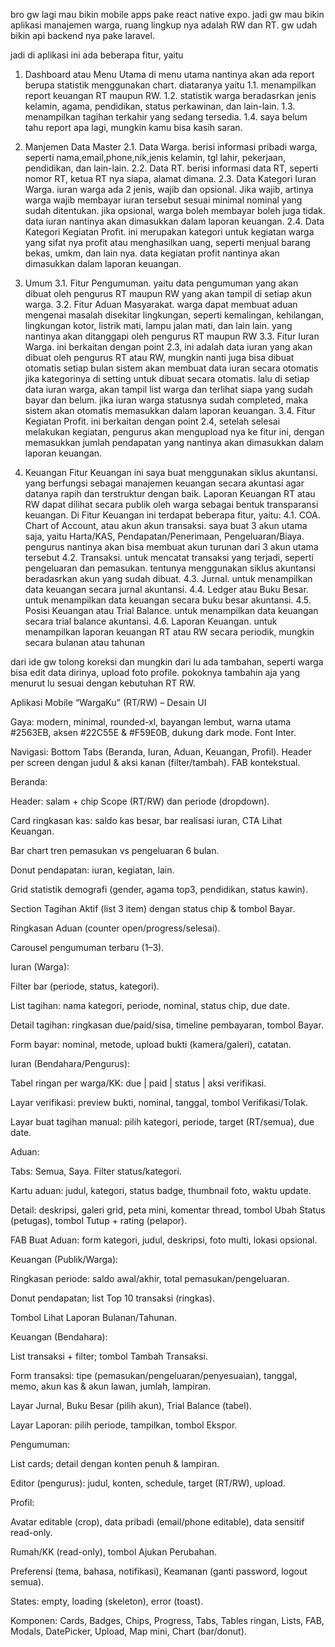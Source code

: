 bro gw lagi mau bikin mobile apps pake react native expo.
jadi gw mau bikin aplikasi manajemen warga, ruang lingkup nya adalah RW dan RT.
gw udah bikin api backend nya pake laravel.

jadi di aplikasi ini ada beberapa fitur, yaitu
1. Dashboard atau Menu Utama
    di menu utama nantinya akan ada report berupa statistik menggunakan chart. diataranya yaitu
    1.1. menampilkan report keuangan RT maupun RW.
    1.2. statistik warga beradasrkan jenis kelamin, agama, pendidikan, status perkawinan, dan lain-lain.
    1.3. menampilkan tagihan terkahir yang sedang tersedia.
    1.4. saya belum tahu report apa lagi, mungkin kamu bisa kasih saran.

2. Manjemen Data Master
    2.1. Data Warga. berisi informasi pribadi warga, seperti nama,email,phone,nik,jenis kelamin, tgl lahir, pekerjaan, pendidikan, dan lain-lain.
    2.2. Data RT. berisi informasi data RT, seperti nomor RT, ketua RT nya siapa, alamat dimana.
    2.3. Data Kategori Iuran Warga. iuran warga ada 2 jenis, wajib dan opsional. Jika wajib, artinya warga wajib membayar iuran tersebut sesuai minimal nominal yang sudah ditentukan. jika opsional, warga boleh membayar boleh juga tidak. data iuran nantinya akan dimasukkan dalam laporan keuangan.
    2.4. Data Kategori Kegiatan Profit. ini merupakan kategori untuk kegiatan warga yang sifat nya profit atau menghasilkan uang, seperti menjual barang bekas, umkm, dan lain nya. data kegiatan profit nantinya akan dimasukkan dalam laporan keuangan.

3. Umum
    3.1. Fitur Pengumuman. yaitu data pengumuman yang akan dibuat oleh pengurus RT maupun RW yang akan tampil di setiap akun warga.
    3.2. Fitur Aduan Masyarakat. warga dapat membuat aduan mengenai masalah disekitar lingkungan, seperti kemalingan, kehilangan, lingkungan kotor, listrik mati, lampu jalan mati, dan lain lain. yang nantinya akan ditanggapi oleh pengurus RT maupun RW
    3.3. Fitur Iuran Warga. ini berkaitan dengan point 2.3, ini adalah data iuran yang akan dibuat oleh pengurus RT atau RW, mungkin nanti juga bisa dibuat otomatis setiap bulan sistem akan membuat data iuran secara otomatis jika kategorinya di setting untuk dibuat secara otomatis. lalu di setiap data iuran warga, akan tampil list warga dan terlihat siapa yang sudah bayar dan belum. jika iuran warga statusnya sudah completed, maka sistem akan otomatis memasukkan dalam laporan keuangan.
    3.4. Fitur Kegiatan Profit. ini berkaitan dengan point 2.4, setelah selesai melakukan kegiatan, pengurus akan mengupload nya ke fitur ini, dengan memasukkan jumlah pendapatan yang nantinya akan dimasukkan dalam laporan keuangan. 

4. Keuangan
    Fitur Keuangan ini saya buat menggunakan siklus akuntansi. yang berfungsi sebagai manajemen keuangan secara akuntasi agar datanya rapih dan terstruktur dengan baik. Laporan Keuangan RT atau RW dapat dilihat secara publik oleh warga sebagai bentuk transparansi keuangan.
    Di Fitur Keuangan ini terdapat beberapa fitur, yaitu:
    4.1. COA. Chart of Account, atau akun akun transaksi. saya buat 3 akun utama saja, yaitu Harta/KAS, Pendapatan/Penerimaan, Pengeluaran/Biaya. pengurus nantinya akan bisa membuat akun turunan dari 3 akun utama tersebut
    4.2. Transaksi. untuk mencatat transaksi yang terjadi, seperti pengeluaran dan pemasukan. tentunya menggunakan siklus akuntansi beradasrkan akun yang sudah dibuat.
    4.3. Jurnal. untuk menampilkan data keuangan secara jurnal akuntansi.
    4.4. Ledger atau Buku Besar. untuk menampilkan data keuangan secara buku besar akuntansi.
    4.5. Posisi Keuangan atau Trial Balance. untuk menampilkan data keuangan secara trial balance akuntansi.
    4.6. Laporan Keuangan. untuk menampilkan laporan keuangan RT atau RW secara periodik, mungkin secara bulanan atau tahunan

dari ide gw tolong koreksi dan mungkin dari lu ada tambahan, seperti warga bisa edit data dirinya, upload foto profile. pokoknya tambahin aja yang menurut lu sesuai dengan kebutuhan RT RW.

Aplikasi Mobile “WargaKu” (RT/RW) – Desain UI

Gaya: modern, minimal, rounded-xl, bayangan lembut, warna utama #2563EB, aksen #22C55E & #F59E0B, dukung dark mode. Font Inter.

Navigasi: Bottom Tabs (Beranda, Iuran, Aduan, Keuangan, Profil). Header per screen dengan judul & aksi kanan (filter/tambah). FAB kontekstual.

Beranda:

Header: salam + chip Scope (RT/RW) dan periode (dropdown).

Card ringkasan kas: saldo kas besar, bar realisasi iuran, CTA Lihat Keuangan.

Bar chart tren pemasukan vs pengeluaran 6 bulan.

Donut pendapatan: iuran, kegiatan, lain.

Grid statistik demografi (gender, agama top3, pendidikan, status kawin).

Section Tagihan Aktif (list 3 item) dengan status chip & tombol Bayar.

Ringkasan Aduan (counter open/progress/selesai).

Carousel pengumuman terbaru (1–3).

Iuran (Warga):

Filter bar (periode, status, kategori).

List tagihan: nama kategori, periode, nominal, status chip, due date.

Detail tagihan: ringkasan due/paid/sisa, timeline pembayaran, tombol Bayar.

Form bayar: nominal, metode, upload bukti (kamera/galeri), catatan.

Iuran (Bendahara/Pengurus):

Tabel ringan per warga/KK: due | paid | status | aksi verifikasi.

Layar verifikasi: preview bukti, nominal, tanggal, tombol Verifikasi/Tolak.

Layar buat tagihan manual: pilih kategori, periode, target (RT/semua), due date.

Aduan:

Tabs: Semua, Saya. Filter status/kategori.

Kartu aduan: judul, kategori, status badge, thumbnail foto, waktu update.

Detail: deskripsi, galeri grid, peta mini, komentar thread, tombol Ubah Status (petugas), tombol Tutup + rating (pelapor).

FAB Buat Aduan: form kategori, judul, deskripsi, foto multi, lokasi opsional.

Keuangan (Publik/Warga):

Ringkasan periode: saldo awal/akhir, total pemasukan/pengeluaran.

Donut pendapatan; list Top 10 transaksi (ringkas).

Tombol Lihat Laporan Bulanan/Tahunan.

Keuangan (Bendahara):

List transaksi + filter; tombol Tambah Transaksi.

Form transaksi: tipe (pemasukan/pengeluaran/penyesuaian), tanggal, memo, akun kas & akun lawan, jumlah, lampiran.

Layar Jurnal, Buku Besar (pilih akun), Trial Balance (tabel).

Layar Laporan: pilih periode, tampilkan, tombol Ekspor.

Pengumuman:

List cards; detail dengan konten penuh & lampiran.

Editor (pengurus): judul, konten, schedule, target (RT/RW), upload.

Profil:

Avatar editable (crop), data pribadi (email/phone editable), data sensitif read-only.

Rumah/KK (read-only), tombol Ajukan Perubahan.

Preferensi (tema, bahasa, notifikasi), Keamanan (ganti password, logout semua).

States: empty, loading (skeleton), error (toast).

Komponen: Cards, Badges, Chips, Progress, Tabs, Tables ringan, Lists, FAB, Modals, DatePicker, Upload, Map mini, Chart (bar/donut).